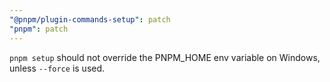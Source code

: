 ```yaml
---
"@pnpm/plugin-commands-setup": patch
"pnpm": patch
---
```


`pnpm setup` should not override the PNPM_HOME env variable on Windows, unless `--force` is used.
